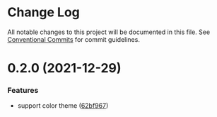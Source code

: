 # Change Log

All notable changes to this project will be documented in this file.
See [Conventional Commits](https://conventionalcommits.org) for commit guidelines.

# 0.2.0 (2021-12-29)


### Features

* support color theme ([62bf967](https://github.com/easyops-cn/next-core/commit/62bf9674088ce4fe8abb60d20f168e37ba171797))
